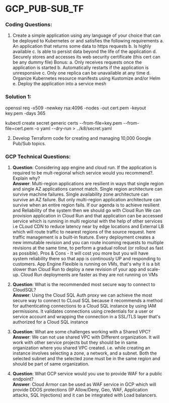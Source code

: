 # GCP_PUB-SUB_TF

### Coding Questions:
1. Create a simple application using any language of your choice that can be deployed to
Kubernetes or and satisfies the following requirements
a. An application that returns some data to https requests
b. Is highly available
c. Is able to persist data beyond the life of the application
d. Securely stores and accesses its web security certificate (this cert can be any
dummy file)
Bonus:
a. Only receives requests once the application is started
b. Automatically restarts if the application is unresponsive
c. Only one replica can be unavailable at any time
d. Organize Kubernetes resource manifests using Kustomize and/or Helm
e. Deploy the application into a service mesh


### Solution 1:

openssl req -x509 -newkey rsa:4096 -nodes -out cert.pem -keyout key.pem -days 365

kubectl create secret generic certs --from-file=key.pem --from-file=cert.pem -o yaml --dry-run > ../k8/secret.yaml









2. Develop Terraform code for creating and managing 10,000 Google Pub/Sub topics.

### GCP Technical Questions:
1. <b>Question</b>: Considering app engine and cloud run. If the application is required to be mult-regional which service would you recommend?. Explain why? <br />
<b>Answer</b>:  Multi-region applications are resilient in ways that single region and single AZ applications cannot match. Single region architecture can survive machine failures. Single availability zone architecture can survive an AZ failure. But only multi-region application architecture can survive when an entire region fails. If our agenda is to achieve resilient and Reliability of the system then we should go with Cloud Run We can provision application in Cloud Run and that application can be accessed service which is running in multi regional with the help of other services i.e CLoud CDN to reduce latency near by edge locations and External LB which will route traffic to nearest regions of the source request.  here traffic management is a built-in feature. Every deployment creates a new immutable revision and you can route incoming requests to multiple revisions at the same time, to perform a gradual rollout (or rollout as fast as possible). Pros & Cons - It will cost you more but you will have system reliability there so that app is continously UP and responding to customers. App Engine Flexible is running on VMs, that's why it is a bit slower than Cloud Run to deploy a new revision of your app and scale-up. Cloud Run deployments are faster as they are not running on VMs


2. <b>Question</b>: What is the recommended most secure way to connect to CloudSQL? <br />
<b>Answer</b>: Using the Cloud SQL Auth proxy we can achieve the most secure way to connect to CLoud SQL because it recommends a method for authenticating connections to a Cloud SQL instance by using IAM permissions. It validates connections using credentials for a user or service account and wrapping the connection in a SSL/TLS layer that's authorized for a Cloud SQL instance


3. <b>Question</b>: What are some challenges working with a Shared VPC? <br />
<b>Answer</b>: We can not use shared VPC with Different organization. It will work with other service projects but they should be in same organization where you shared VPC created. i.e. while creating an instance involves selecting a zone, a network, and a subnet. Both the selected subnet and the selected zone must be in the same region and should be part of same organization. 

 
4. <b>Question</b>: What GCP service would you use to provide WAF for a public endpoint? <br />
<b>Answer</b>: Cloud Armor can be used as WAF service in GCP which will provide DDOS protections (IP Allow/Deny, Geo, WAF, Application attacks, SQL Injections) and it can be integrated with Load balancers. 
